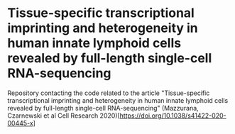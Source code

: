 # Tissue-specific transcriptional imprinting and heterogeneity in human innate lymphoid cells revealed by full-length single-cell RNA-sequencing
Repository contacting the code related to the article "Tissue-specific transcriptional imprinting and heterogeneity in human innate lymphoid cells revealed by full-length single-cell RNA-sequencing" (Mazzurana, Czarnewski et al Cell Research 2020)[https://doi.org/10.1038/s41422-020-00445-x]
